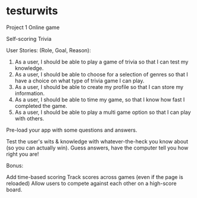 # testurwits
Project 1 Online game


Self-scoring Trivia

User Stories: (Role, Goal, Reason):
1.	As a user, I should be able to play a game of trivia so that I can test my knowledge.
2.	As a user, I should be able to choose for a selection of genres so that I have a choice on what type of trivia game I can    play.
3.	As a user, I should be able to create my profile so that I can store my information.
4.	As a user, I should be able to time my game, so that I know how fast I completed the game.
5.	As a user, I should be able to play a multi game option so that I can play with others.


Pre-load your app with some questions and answers.

Test the user's wits & knowledge with whatever-the-heck you know about (so you can actually win). Guess answers, have the computer tell you how right you are!

Bonus:

Add time-based scoring
Track scores across games (even if the page is reloaded)
Allow users to compete against each other on a high-score board.
